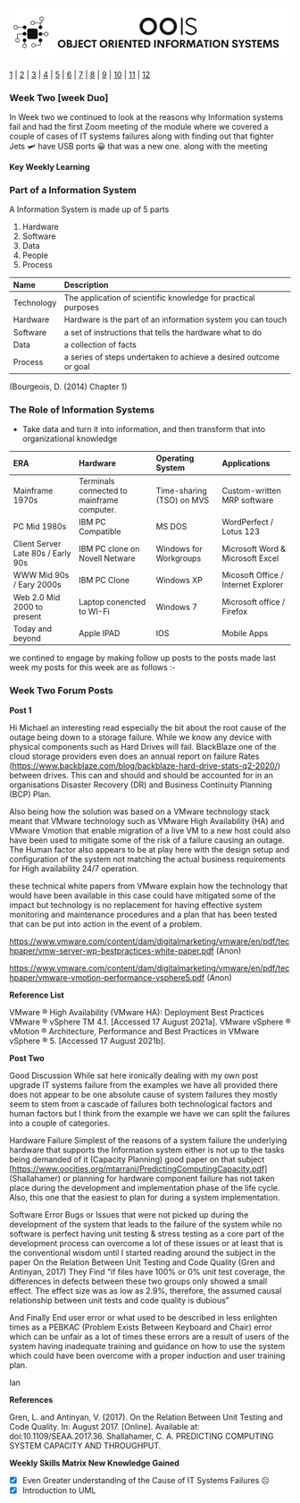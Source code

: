 ![Logo](Image/LogoW.png)

[1](/MyPortfolio/OOIS/Unit01.html) | [2](/MyPortfolio/OOIS/Unit02.html) | [3](/MyPortfolio/OOIS/Unit03.html) | [4](/MyPortfolio/OOIS/Unit04.html) | [5](/MyPortfolio/OOIS/Unit05.html) | [6](/MyPortfolio/OOIS/Unit06.html) | [7](/MyPortfolio/OOIS/Unit07.html) | [8](/MyPortfolio/OOIS/Unit08.html) | [9](/MyPortfolio/OOIS/Unit09.html) | [10](/MyPortfolio/OOIS/Unit10.html) | [11](/MyPortfolio/OOIS/Unit11.html) | [12](/MyPortfolio/OOIS/Unit12.html)

### Week Two [week Duo]

In Week two we continued to look at the reasons why Information systems fail and had the first Zoom meeting of the module where we covered a couple of cases of IT systems failures along with finding out that fighter Jets 🛩 have USB ports 😀 that was a new one. along with the meeting 

**Key Weekly Learning**

### Part of a Information System

A Information System is made up of 5 parts

1. Hardware
2. Software
3. Data
4. People
5. Process

| Name | Description |
| :--  | :--         |
| Technology | The application of scientific knowledge for practical purposes |
| Hardware   | Hardware is the part of an information system you can touch    |
| Software   | a set of instructions that tells the hardware what to do       |
| Data       | a collection of facts                                          |
| Process    | a series of steps undertaken to achieve a desired outcome or goal |

(Bourgeois, D. (2014) Chapter 1)

### The Role of Information Systems

- Take data and turn it into information, and then transform that into organizational knowledge

| ERA | Hardware | Operating System | Applications |
| :-- | :--      | :--              | :--          |
| Mainframe 1970s | Terminals connected to mainframe computer. | Time-sharing (TSO) on MVS | Custom-written MRP software |
| PC Mid 1980s    | IBM PC Compatible                          | MS DOS                    | WordPerfect / Lotus 123     |
| Client Server Late 80s / Early 90s | IBM PC clone on Novell Netware | Windows for Workgroups | Microsoft Word & Microsoft Excel |
| WWW Mid 90s / Eary 2000s | IBM PC Clone | Windows XP | Micosoft Office / Internet Explorer |
| Web 2.0 Mid 2000 to present | Laptop conencted to WI-Fi | Windows 7 | Microsoft office / Firefox |
| Today and beyond | Apple IPAD | IOS | Mobile Apps |


we contined to engage by making follow up posts to the posts made last week my posts for this week are as follows :-

### Week Two Forum Posts

**Post 1**

Hi Michael an interesting read especially the bit about the root cause of the outage being down to a storage failure. While we know any device with physical components such as Hard Drives will fail. BlackBlaze one of the cloud storage providers even does an annual report on failure Rates (https://www.backblaze.com/blog/backblaze-hard-drive-stats-q2-2020/) between drives. This can and should and should be accounted for in an organisations Disaster Recovery (DR) and Business Continuity Planning (BCP) Plan.

Also being how the solution was based on a VMware technology stack meant that VMware technology such as VMware High Availability (HA) and VMware Vmotion that enable migration of a live VM to a new host could also have been used to mitigate some of the risk of a failure causing an outage. The Human factor also appears to be at play here with the design setup and configuration of the system not matching the actual business requirements for High availability 24/7 operation.

these technical white papers from VMware explain how the technology that would have been available in this case could have mitigated some of the impact but technology is no replacement for having effective system monitoring and maintenance procedures and a plan that has been tested that can be put into action in the event of a problem.

https://www.vmware.com/content/dam/digitalmarketing/vmware/en/pdf/techpaper/vmw-server-wp-bestpractices-white-paper.pdf (Anon)

https://www.vmware.com/content/dam/digitalmarketing/vmware/en/pdf/techpaper/vmware-vmotion-performance-vsphere5.pdf (Anon)

**Reference List**

VMware ® High Availability (VMware HA): Deployment Best Practices VMware ® vSphere TM 4.1. [Accessed 17 August 2021a].
VMware vSphere ® vMotion ® Architecture, Performance and Best Practices in VMware vSphere ® 5. [Accessed 17 August 2021b].

**Post Two**

Good Discussion  While sat here ironically dealing with my own post upgrade IT systems failure from the examples we have all provided there does not appear to be one absolute cause of system failures they mostly seem to stem from a cascade of failures both technological factors and human factors but I think from the example we have we can split the failures into a couple of categories.

Hardware Failure Simplest of the reasons of a system failure the underlying hardware that supports the Information system either is not up to the tasks being demanded of it (Capacity Planning) good paper on that subject [https://www.oocities.org/mtarrani/PredictingComputingCapacity.pdf] (Shallahamer) or planning for hardware component failure has not taken place during the development and implementation phase of the life cycle. Also, this one that the easiest to plan for during a system implementation.

Software Error Bugs or Issues that were not picked up during the development of the system that leads to the failure of the system while no software is perfect having unit testing & stress testing as a core part of the development process can overcome a lot of these issues or at least that is the conventional wisdom until I started reading around the subject in the paper On the Relation Between Unit Testing and Code Quality (Gren and Antinyan, 2017) They Find “if files have 100% or 0% unit test coverage, the differences in defects between these two groups only showed a small effect. The effect size was as low as 2.9%, therefore, the assumed causal relationship between unit tests and code quality is dubious”

And Finally End user error or what used to be described in less enlighten times as a PEBKAC (Problem Exists Between Keyboard and Chair) error which can be unfair as a lot of times these errors are a result of users of the system having inadequate training and guidance on how to use the system which could have been overcome with a proper induction and user training plan.

Ian 

**References**

Gren, L. and Antinyan, V. (2017). On the Relation Between Unit Testing and Code Quality. In: August 2017. [Online]. Available at: doi:10.1109/SEAA.2017.36.
Shallahamer, C. A. PREDICTING COMPUTING SYSTEM CAPACITY AND THROUGHPUT.

**Weekly Skills Matrix New Knowledge Gained**

- [x] Even Greater understanding of the Cause of IT Systems Failures ☹️
- [X] Introduction to UML
